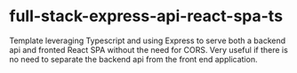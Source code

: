 # full-stack-express-api-react-spa-ts
Template leveraging Typescript and using Express to serve both a backend api and fronted React SPA without the need for CORS. Very useful if there is no need to separate the backend api from the front end application.
